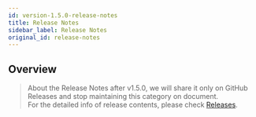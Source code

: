 ```yaml
---
id: version-1.5.0-release-notes
title: Release Notes
sidebar_label: Release Notes
original_id: release-notes
---
```


## Overview
> About the Release Notes after v1.5.0, we will share it only on GitHub Releases and stop maintaining this category on document.<br>
> For the detailed info of release contents, please check [Releases](https://github.com/kintone-labs/kintone-ui-component/releases).
